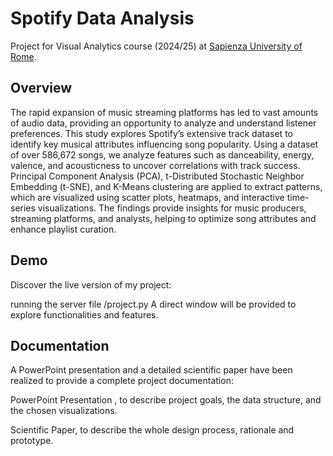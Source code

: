 # Spotify Data Analysis

Project for Visual Analytics course (2024/25) at [Sapienza University of Rome](https://www.uniroma1.it/it/pagina-strutturale/home).
## Overview
The rapid expansion of music streaming platforms
has led to vast amounts of audio data, providing
an opportunity to analyze and understand listener
preferences. This study explores Spotify’s extensive track
dataset to identify key musical attributes influencing song
popularity. Using a dataset of over 586,672 songs, we
analyze features such as danceability, energy, valence,
and acousticness to uncover correlations with track success.
Principal Component Analysis (PCA), t-Distributed
Stochastic Neighbor Embedding (t-SNE), and K-Means
clustering are applied to extract patterns, which are
visualized using scatter plots, heatmaps, and interactive
time-series visualizations. The findings provide insights
for music producers, streaming platforms, and analysts,
helping to optimize song attributes and enhance playlist
curation.
## Demo
Discover the live version of my project:

running the server file /project.py
A direct window will be provided to explore functionalities and features.
## Documentation
A PowerPoint presentation and a detailed scientific paper have been realized to provide a complete project documentation:

PowerPoint Presentation , to describe project goals, the data structure, and the chosen visualizations.

Scientific Paper, to describe the whole design process, rationale and prototype.
